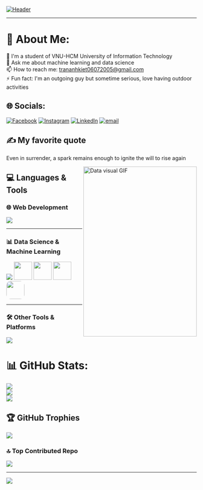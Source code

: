 [![Header](https://capsule-render.vercel.app/api?type=waving&color=0:4D5DFB,100:1CB5E0&height=200&section=header&text=Hello%20World!%20I'm%20Tran%20Anh%20Kiet&fontSize=30&fontColor=ffffff)
](https://capsule-render.vercel.app/api?type=waving&height=200&color=gradient&text=Kiet%20Tran%20Anh&reversal=false&section=header&textBg=false&animation=blink&fontAlignY=45)

-----------------------------------------------------------------
# 💫 About Me:
🔭 I'm a student of VNU-HCM University of Information Technology <br>💬 Ask me about machine learning and data science<br>📫 How to reach me: trananhkiet06072005@gmail.com<br>⚡ Fun fact: I'm an outgoing guy but sometime serious, love having outdoor activities 


## 🌐 Socials:
  [![Facebook](https://img.shields.io/badge/Facebook-%231877F2.svg?logo=Facebook&logoColor=white)](https://facebook.com/https://www.facebook.com/tran.kiet.215694/) [![Instagram](https://img.shields.io/badge/Instagram-%23E4405F.svg?logo=Instagram&logoColor=white)](https://instagram.com/https://www.instagram.com/azure_2005/) [![LinkedIn](https://img.shields.io/badge/LinkedIn-%230077B5.svg?logo=linkedin&logoColor=white)](https://linkedin.com/in/https://www.linkedin.com/in/ki%E1%BB%87t-tr%E1%BA%A7n-anh-93970a274/) [![email](https://img.shields.io/badge/Email-D14836?logo=gmail&logoColor=white)](mailto:trananhkiet06072005@gmail.com) 

## ✍️ My favorite quote
<p>Even in surrender, a spark remains enough to ignite the will to rise again</p>

<p style="border-radius: 12px">
  <img align="right" alt="Data visual GIF" height=450 width=300 src="https://miro.medium.com/v2/resize:fit:800/1*ubde-Fkr9MeohJo0EuqQNQ.gif" />
</p>


## 💻 Languages & Tools

### 🌐 Web Development
<p align="left">
  <img src="https://skillicons.dev/icons?i=html,css,js,flask,postgres,mysql,sqlite,figma,github,docker" />
</p>

---

### 📊 Data Science & Machine Learning
<p align="left">
  <img src="https://skillicons.dev/icons?i=python,tensorflow,pytorch,sklearn" />
  <img src="https://cdn.brandfetch.io/matplotlib.org/fallback/lettermark/theme/dark/h/256/w/256/icon?c=1bfwsmEH20zzEfSNTed" style="width:48px; height:48px;">
  <img src="https://neuraspike.com/wp-content/uploads/2020/11/thumbnail_numpy_tutorial_logo-neuraspike.png.png" style="width:48px; height:48px;">
  <img src="https://s3-sgn09.fptcloud.com/codelearnstorage/Upload/Blog/thu-vien-plotly-trong-python-la-gi-63725719077.0314.jpg" style="width:48px; height:48px;">
  <img src="https://ih1.redbubble.net/image.5124540665.7259/st,small,507x507-pad,600x600,f8f8f8.u1.jpg" style="width: 48px; height: 48px; border-radius: 12px">
</p>

---

### 🛠️ Other Tools & Platforms
<p align="left">
  <img src="https://skillicons.dev/icons?i=anaconda,vscode,git" />
</p>


# 📊 GitHub Stats:
![](https://github-readme-stats.vercel.app/api?username=Azure06072005&theme=tokyonight&hide_border=false&include_all_commits=true&count_private=true)<br/>
![](https://nirzak-streak-stats.vercel.app/?user=Azure06072005&theme=tokyonight&hide_border=false)<br/>
![](https://github-readme-stats.vercel.app/api/top-langs/?username=Azure06072005&theme=tokyonight&hide_border=false&include_all_commits=true&count_private=true&layout=compact)

## 🏆 GitHub Trophies
![](https://github-profile-trophy.vercel.app/?username=Azure06072005&theme=onedark&no-frame=false&no-bg=false&margin-w=4)

### 🔝 Top Contributed Repo
![](https://github-contributor-stats.vercel.app/api?username=Azure06072005&limit=5&theme=onedark&combine_all_yearly_contributions=true)

---
[![](https://visitcount.itsvg.in/api?id=Azure06072005&icon=3&color=3)](https://visitcount.itsvg.in)


<!-- Proudly created with GPRM ( https://gprm.itsvg.in ) -->
